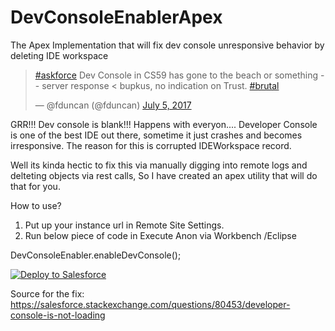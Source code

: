 # DevConsoleEnablerApex
The Apex Implementation that will fix dev console unresponsive behavior by deleting IDE workspace


<blockquote class="twitter-tweet" data-lang="en"><p lang="en" dir="ltr"><a href="https://twitter.com/hashtag/askforce?src=hash">#askforce</a> Dev Console in CS59 has gone to the beach or something -- server response &lt; bupkus, no indication on Trust. <a href="https://twitter.com/hashtag/brutal?src=hash">#brutal</a></p>&mdash; @fduncan (@fduncan) <a href="https://twitter.com/fduncan/status/882667746743521280">July 5, 2017</a></blockquote>






GRR!!! Dev console is blank!!! Happens with everyon....
Developer Console is one of the best IDE out there, sometime it just crashes and becomes irresponsive. The reason for this is corrupted IDEWorkspace record.

Well its kinda hectic to fix this via manually digging into remote logs and delteting objects via rest calls, So I have created an apex utility that will do that for you.

How to use?

1. Put up your instance url in Remote Site Settings. 
2. Run below piece of code in Execute Anon via Workbench /Eclipse


DevConsoleEnabler.enableDevConsole();



<a href="https://githubsfdeploy.herokuapp.com?owner=pranayjswl007&repo=DevConsoleEnablerApex">
  <img alt="Deploy to Salesforce"
       src="https://raw.githubusercontent.com/afawcett/githubsfdeploy/master/src/main/webapp/resources/img/deploy.png">
</a>


Source for the fix: 
https://salesforce.stackexchange.com/questions/80453/developer-console-is-not-loading
